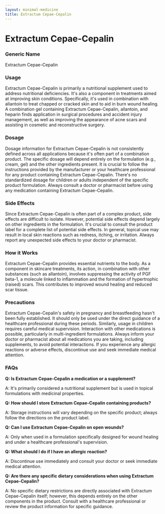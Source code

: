 ```yaml
---
layout: minimal-medicine
title: Extractum Cepae-Cepalin
---
```


# Extractum Cepae-Cepalin
### Generic Name
Extractum Cepae-Cepalin

### Usage
Extractum Cepae-Cepalin is primarily a nutritional supplement used to address nutritional deficiencies.  It's also a component in treatments aimed at improving skin conditions.  Specifically, it's used in combination with allantoin to treat chapped or cracked skin and to aid in burn wound healing.  A combination gel containing Extractum Cepae-Cepalin, allantoin, and heparin finds application in surgical procedures and accident injury management, as well as improving the appearance of acne scars and assisting in cosmetic and reconstructive surgery.

### Dosage
Dosage information for Extractum Cepae-Cepalin is not consistently defined across all applications because it's often part of a combination product. The specific dosage will depend entirely on the formulation (e.g., cream, gel) and the other ingredients present.  It is crucial to follow the instructions provided by the manufacturer or your healthcare professional for any product containing Extractum Cepae-Cepalin.  There's no standardized dosage for children or adults independent of the specific product formulation.  Always consult a doctor or pharmacist before using any medication containing Extractum Cepae-Cepalin.

### Side Effects
Since Extractum Cepae-Cepalin is often part of a complex product, side effects are difficult to isolate.  However, potential side effects depend largely on other ingredients in the formulation. It's crucial to consult the product label for a complete list of potential side effects. In general, topical use may result in local skin reactions such as redness, itching, or irritation. Always report any unexpected side effects to your doctor or pharmacist.

### How it Works
Extractum Cepae-Cepalin provides essential nutrients to the body.  As a component in skincare treatments, its action, in combination with other substances (such as allantoin), involves suppressing the activity of PGF beta-1, a molecule linked to inflammation and the formation of hypertrophic (raised) scars.  This contributes to improved wound healing and reduced scar tissue.

### Precautions
Extractum Cepae-Cepalin's safety in pregnancy and breastfeeding hasn't been fully established.  It should only be used under the direct guidance of a healthcare professional during these periods.  Similarly, usage in children requires careful medical supervision.  Interaction with other medications is possible, particularly in multi-ingredient formulations.  Always inform your doctor or pharmacist about all medications you are taking, including supplements, to avoid potential interactions.  If you experience any allergic reactions or adverse effects, discontinue use and seek immediate medical attention.

### FAQs
**Q: Is Extractum Cepae-Cepalin a medication or a supplement?**

A: It's primarily considered a nutritional supplement but is used in topical formulations with medicinal properties.

**Q: How should I store Extractum Cepae-Cepalin containing products?**

A: Storage instructions will vary depending on the specific product; always follow the directions on the product label.

**Q: Can I use Extractum Cepae-Cepalin on open wounds?**

A:  Only when used in a formulation specifically designed for wound healing and under a healthcare professional's supervision.

**Q: What should I do if I have an allergic reaction?**

A: Discontinue use immediately and consult your doctor or seek immediate medical attention.

**Q: Are there any specific dietary considerations when using Extractum Cepae-Cepalin?**

A:  No specific dietary restrictions are directly associated with Extractum Cepae-Cepalin itself; however, this depends entirely on the other components in the product.  Consult with a healthcare professional or review the product information for specific guidance.
